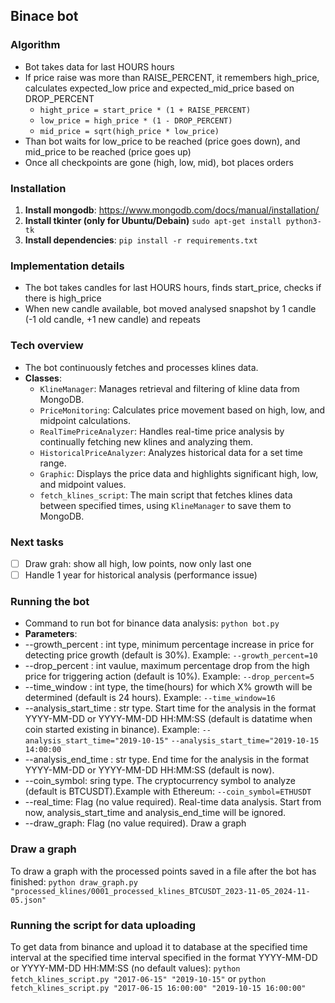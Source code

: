 ## Binace bot

### Algorithm
- Bot takes data for last HOURS hours
- If price raise was more than RAISE_PERCENT, it remembers high_price, calculates expected_low price and expected_mid_price based on DROP_PERCENT
    - `hight_price = start_price * (1 + RAISE_PERCENT)`
    - `low_price = high_price * (1 - DROP_PERCENT)`
    - `mid_price = sqrt(high_price * low_price)`
- Than bot waits for low_price to be reached (price goes down), and mid_price to be reached (price goes up)
- Once all checkpoints are gone (high, low, mid), bot places orders

### Installation
1. **Install mongodb**: https://www.mongodb.com/docs/manual/installation/
2. **Install tkinter (only for Ubuntu/Debain)** `sudo apt-get install python3-tk`
2. **Install dependencies**: `pip install -r requirements.txt` 

### Implementation details
- The bot takes candles for last HOURS hours, finds start_price, checks if there is high_price
- When new candle available, bot moved analysed snapshot by 1 candle (-1 old candle, +1 new candle) and repeats

### Tech overview
- The bot continuously fetches and processes klines data.
- **Classes**:
  - `KlineManager`: Manages retrieval and filtering of kline data from MongoDB.
  - `PriceMonitoring`: Calculates price movement based on high, low, and midpoint calculations.
  - `RealTimePriceAnalyzer`: Handles real-time price analysis by continually fetching new klines and analyzing them.
  - `HistoricalPriceAnalyzer`: Analyzes historical data for a set time range.
  - `Graphic`: Displays the price data and highlights significant high, low, and midpoint values.
  - `fetch_klines_script`: The main script that fetches klines data between specified times, using `KlineManager` to save them to MongoDB.

### Next tasks
- [ ] Draw grah: show all high, low points, now only last one
- [ ] Handle 1 year for historical analysis (performance issue)

### Running the bot 
- Сommand to run bot for binance data analysis: 
`python bot.py`
- **Parameters**: 
- --growth_percent : int type, minimum percentage increase in price for detecting price growth (default is 30%). Example: `--growth_percent=10`
- --drop_percent : int vaulue, maximum percentage drop from the high price for triggering action (default is 10%). Example: `--drop_percent=5`
- --time_window : int type, the time(hours) for which X% growth will be determined (default is 24 hours). Example: `--time_window=16`
- --analysis_start_time : str type. Start time for the analysis in the format YYYY-MM-DD or YYYY-MM-DD HH:MM:SS (default is datatime when coin started existing in binance). Example: `--analysis_start_time="2019-10-15"` `--analysis_start_time="2019-10-15 14:00:00`
- --analysis_end_time : str type. End time for the analysis in the format YYYY-MM-DD or YYYY-MM-DD HH:MM:SS (default is now).
- --coin_symbol: sring type. The cryptocurrency symbol to analyze (default is BTCUSDT).Example with Ethereum: `--coin_symbol=ETHUSDT`
- --real_time: Flag (no value required). Real-time data analysis. Start from now, analysis_start_time and analysis_end_time will be ignored.
- --draw_graph: Flag (no value required). Draw a graph


### Draw a graph 
To draw a graph with the processed points saved in a file after the bot has finished: `python draw_graph.py "processed_klines/0001_processed_klines_BTCUSDT_2023-11-05_2024-11-05.json"`

### Running the script for data uploading
To get data from binance and upload it to database at the specified time interval at the specified time interval specified in the format YYYY-MM-DD or YYYY-MM-DD HH:MM:SS (no default values):
`python fetch_klines_script.py "2017-06-15" "2019-10-15"` or `python fetch_klines_script.py "2017-06-15 16:00:00" "2019-10-15 16:00:00"`

